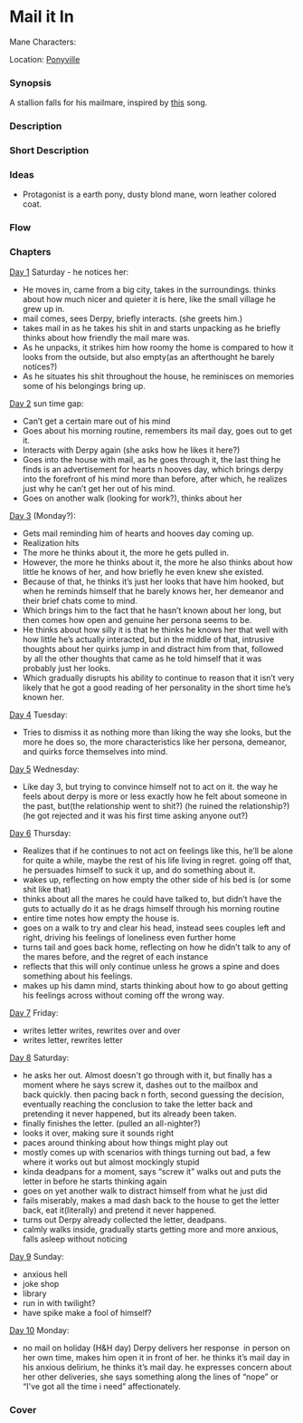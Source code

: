 # Mail it In

Mane Characters: 

Location: [Ponyville](../../places/ponyville.md)

### Synopsis
A stallion falls for his mailmare, inspired by [this](https://www.youtube.com/watch?v=KDc9WaQHP1g) song.

### Description

### Short Description

### Ideas
- Protagonist is a earth pony, dusty blond mane, worn leather colored coat.

### Flow

### Chapters
[Day 1](./01.md) Saturday - he notices her:
 - He moves in, came from a big city, takes in the surroundings. thinks about how much nicer and quieter it is here, like the small village he grew up in.
 - mail comes, sees Derpy, briefly interacts. (she greets him.)
 - takes mail in as he takes his shit in and starts unpacking as he briefly thinks about how friendly the mail mare was.
 - As he unpacks, it strikes him how roomy the home is compared to how it looks from the outside, but also empty(as an afterthought he barely notices?)
 - As he situates his shit throughout the house, he reminisces on memories some of his belongings bring up.

[Day 2](02.md) sun time gap:
 - Can’t get a certain mare out of his mind
 - Goes about his morning routine, remembers its mail day, goes out to get it.
 - Interacts with Derpy again (she asks how he likes it here?)
 - Goes into the house with mail, as he goes through it, the last thing he finds is an advertisement for hearts n hooves day, which brings derpy into the forefront of his mind more than before, after which, he realizes just why he can’t get her out of his mind.
 - Goes on another walk (looking for work?), thinks about her

[Day 3](03.md) (Monday?):
 - Gets mail reminding him of hearts and hooves day coming up.
 - Realization hits
 - The more he thinks about it, the more he gets pulled in.
 - However, the more he thinks about it, the more he also thinks about how little he knows of her, and how briefly he even knew she existed.
 - Because of that, he thinks it’s just her looks that have him hooked, but when he reminds himself that he barely knows her, her demeanor and their brief chats come to mind. 
 - Which brings him to the fact that he hasn’t known about her long, but then comes how open and genuine her persona seems to be. 
 - He thinks about how silly it is that he thinks he knows her that well with how little he’s actually interacted, but in the middle of that, intrusive thoughts about her quirks jump in and distract him from that, followed by all the other thoughts that came as he told himself that it was probably just her looks.
 - Which gradually disrupts his ability to continue to reason that it isn’t very likely that he got a good reading of her personality in the short time he’s known her.

[Day 4](04.md) Tuesday:
- Tries to dismiss it as nothing more than liking the way she looks, but the more he does so, the more characteristics like her persona, demeanor, and quirks force themselves into mind.

[Day 5](05.md) Wednesday:
 - Like day 3, but trying to convince himself not to act on it. the way he feels about derpy is more or less exactly how he felt about someone in the past, but(the relationship went to shit?) (he ruined the relationship?) (he got rejected and it was his first time asking anyone out?)

[Day 6](06.md) Thursday:
 - Realizes that if he continues to not act on feelings like this, he’ll be alone for quite a while, maybe the rest of his life living in regret. going off that, he persuades himself to suck it up, and do something about it.
 - wakes up, reflecting on how empty the other side of his bed is (or some shit like that)
 - thinks about all the mares he could have talked to, but didn’t have the guts to actually do it as he drags himself through his morning routine
 - entire time notes how empty the house is.
 - goes on a walk to try and clear his head, instead sees couples left and right, driving his feelings of loneliness even further home
 - turns tail and goes back home, reflecting on how he didn’t talk to any of the mares before, and the regret of each instance
 - reflects that this will only continue unless he grows a spine and does something about his feelings.
 - makes up his damn mind, starts thinking about how to go about getting his feelings across without coming off the wrong way.

[Day 7](07.md) Friday:
 - writes letter writes, rewrites over and over
 - writes letter, rewrites letter

[Day 8](08.md) Saturday:
 - he asks her out. Almost doesn't go through with it, but finally has a moment where he says screw it, dashes out to the mailbox and back quickly. then pacing back n forth, second guessing the decision, eventually reaching the conclusion to take the letter back and pretending it never happened, but its already been taken.
 - finally finishes the letter. (pulled an all-nighter?)
 - looks it over, making sure it sounds right
 - paces around thinking about how things might play out
 - mostly comes up with scenarios with things turning out bad, a few where it works out but almost mockingly stupid
 - kinda deadpans for a moment, says “screw it” walks out and puts the letter in before he starts thinking again
 - goes on yet another walk to distract himself from what he just did
 - fails miserably, makes a mad dash back to the house to get the letter back, eat it(literally) and pretend it never happened.
 - turns out Derpy already collected the letter, deadpans.
 - calmly walks inside, gradually starts getting more and more anxious, falls asleep without noticing

[Day 9](09.md) Sunday:
- anxious hell
- joke shop
- library
- run in with twilight?
- have spike make a fool of himself?

[Day 10](10.md) Monday:
 - no mail on holiday (H&H day) Derpy delivers her response  in person on her own time, makes him open it in front of her. he thinks it’s mail day in his anxious delirium, he thinks it’s mail day. he expresses concern about her other deliveries, she says something along the lines of “nope” or “I've got all the time i need” affectionately.

### Cover

